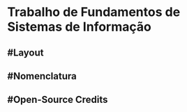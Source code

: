 Trabalho de Fundamentos de Sistemas de Informação
===================================================

#Layout
---------------------------------------------

#Nomenclatura
----------------------------------------------

#Open-Source Credits
------------------------------------------------
